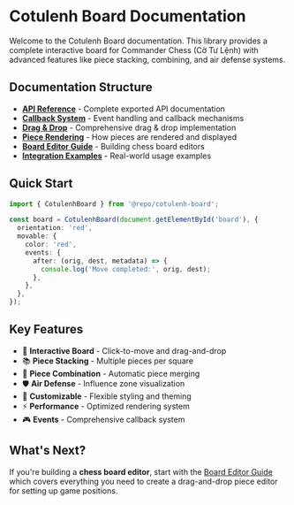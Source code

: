# Cotulenh Board Documentation

Welcome to the Cotulenh Board documentation. This library provides a complete interactive board for Commander Chess (Cờ Tư Lệnh) with advanced features like piece stacking, combining, and air defense systems.

## Documentation Structure

- **[API Reference](./api-reference.md)** - Complete exported API documentation
- **[Callback System](./callback-system.md)** - Event handling and callback mechanisms
- **[Drag & Drop](./drag-and-drop.md)** - Comprehensive drag & drop implementation
- **[Piece Rendering](./piece-rendering.md)** - How pieces are rendered and displayed
- **[Board Editor Guide](./board-editor.md)** - Building chess board editors
- **[Integration Examples](./integration-examples.md)** - Real-world usage examples

## Quick Start

```typescript
import { CotulenhBoard } from '@repo/cotulenh-board';

const board = CotulenhBoard(document.getElementById('board'), {
  orientation: 'red',
  movable: {
    color: 'red',
    events: {
      after: (orig, dest, metadata) => {
        console.log('Move completed:', orig, dest);
      },
    },
  },
});
```

## Key Features

- 🎯 **Interactive Board** - Click-to-move and drag-and-drop
- 📚 **Piece Stacking** - Multiple pieces per square
- 🔗 **Piece Combination** - Automatic piece merging
- 🛡️ **Air Defense** - Influence zone visualization
- 🎨 **Customizable** - Flexible styling and theming
- ⚡ **Performance** - Optimized rendering system
- 🎮 **Events** - Comprehensive callback system

## What's Next?

If you're building a **chess board editor**, start with the [Board Editor Guide](./board-editor.md) which covers everything you need to create a drag-and-drop piece editor for setting up game positions.
